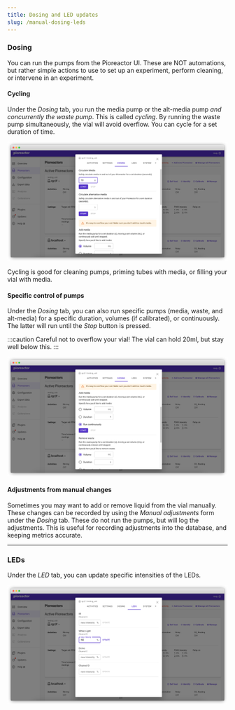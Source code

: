 ```yaml
---
title: Dosing and LED updates
slug: /manual-dosing-leds
---
```




### Dosing

You can run the pumps from the Pioreactor UI. These are NOT automations, but rather simple actions to use to set up an experiment, perform cleaning, or intervene in an experiment.

#### Cycling

Under the _Dosing_ tab, you run the media pump or the alt-media pump _and concurrently the waste pump_. This is called _cycling_. By running the waste pump simultaneously, the vial will avoid overflow. You can cycle for a set duration of time.

![UI showing how to cycle media.](/img/user-guide/cycle_media.png)

Cycling is good for cleaning pumps, priming tubes with media, or filling your vial with media.

#### Specific control of pumps

Under the _Dosing_ tab, you can also run specific pumps (media, waste, and alt-media) for a specific duration, volumes (if calibrated), or continuously. The latter will run until the *Stop* button is pressed.

:::caution
Careful not to overflow your vial! The vial can hold 20ml, but stay well below this.
:::

![UI showing how to add media.](/img/user-guide/add_media.png)

#### Adjustments from manual changes

Sometimes you may want to add or remove liquid from the vial manually. These changes can be recorded by using the _Manual adjustments_ form under the _Dosing_ tab. These do not run the pumps, but will log the adjustments. This is useful for recording adjustments into the database, and keeping metrics accurate.

----


### LEDs

Under the _LED_ tab, you can update specific intensities of the LEDs.

![UI showing how to change LEDs.](/img/user-guide/change_leds.png)